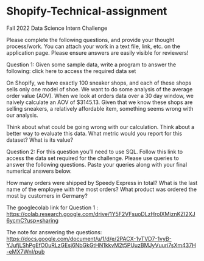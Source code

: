 # Shopify-Technical-assignment


Fall 2022 Data Science Intern Challenge 

Please complete the following questions, and provide your thought process/work. You can attach your work in a text file, link, etc. on the application page. Please ensure answers are easily visible for reviewers!


Question 1: Given some sample data, write a program to answer the following: click here to access the required data set

On Shopify, we have exactly 100 sneaker shops, and each of these shops sells only one model of shoe. We want to do some analysis of the average order value (AOV). When we look at orders data over a 30 day window, we naively calculate an AOV of $3145.13. Given that we know these shops are selling sneakers, a relatively affordable item, something seems wrong with our analysis. 

Think about what could be going wrong with our calculation. Think about a better way to evaluate this data. 
What metric would you report for this dataset?
What is its value?


Question 2: For this question you’ll need to use SQL. Follow this link to access the data set required for the challenge. Please use queries to answer the following questions. Paste your queries along with your final numerical answers below.

How many orders were shipped by Speedy Express in total?
What is the last name of the employee with the most orders?
What product was ordered the most by customers in Germany?



The googlecolab link for Question 1 : https://colab.research.google.com/drive/1Y5F2VFsuoDLzHrolXMiznKZI2XJ6ycmC?usp=sharing

The note for answering the questions:
https://docs.google.com/document/u/1/d/e/2PACX-1vTVD7-1vyB-YJufjLShPgEfO0uRLzGEsj6NbGkGtHN1kkvM2t5PUuzBMJyVuuri7sXm437H-eMX7WnI/pub
